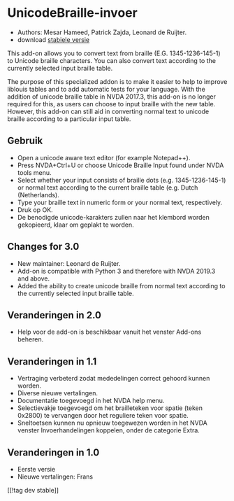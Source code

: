 # UnicodeBraille-invoer #

* Authors: Mesar Hameed, Patrick Zajda, Leonard de Ruijter.
* download [stabiele versie][1]

This add-on allows you to convert text from braille (E.G. 1345-1236-145-1)
to Unicode braille characters.  You can also convert text according to the
currently selected input braille table.

The purpose of this specialized addon is to make it easier to help to
improve liblouis tables and to add automatic tests for your language.  With
the addition of unicode braille table in NVDA 2017.3, this add-on is no
longer required for this, as users can choose to input braille with the new
table.  However, this add-on can still aid in converting normal text to
unicode braille according to a particular input table.

## Gebruik

* Open a unicode aware text editor (for example Notepad++).
* Press NVDA+Ctrl+U or choose Unicode Braille Input found under NVDA tools
  menu.
* Select whether your input consists of braille dots (e.g. 1345-1236-145-1)
  or normal text according to the current braille table (e.g. Dutch
  (Netherlands).
* Type your braille text in numeric form or your normal text, respectively.
* Druk op OK.
* De benodigde unicode-karakters zullen naar het klembord worden gekopieerd,
  klaar om geplakt te worden.

## Changes for 3.0

* New maintainer: Leonard de Ruijter.
* Add-on is compatible with Python 3 and therefore with NVDA 2019.3 and
  above.
* Added the ability to create unicode braille from normal text according to
  the currently selected input braille table.

## Veranderingen in 2.0

* Help voor de add-on is beschikbaar vanuit het venster Add-ons beheren.

## Veranderingen in 1.1 ##

* Vertraging verbeterd zodat mededelingen correct gehoord kunnen worden.
* Diverse nieuwe vertalingen.
* Documentatie toegevoegd in het NVDA help menu.
* Selectievakje toegevoegd om het brailleteken voor spatie (teken 0x2800) te
  vervangen door het reguliere teken voor spatie.
* Sneltoetsen kunnen nu opnieuw toegewezen worden in het NVDA venster
  Invoerhandelingen koppelen, onder de categorie Extra.

## Veranderingen in 1.0 ##

* Eerste versie
* Nieuwe vertalingen: Frans

[[!tag dev stable]]

[1]: https://www.nvaccess.org/addonStore/legacy?file=unicodeBrailleInput
